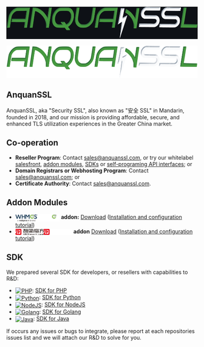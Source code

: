 [<p align="center"><img src="/profile/logo_dark.png" width="600" height="85"/></p>](https://www.anquanssl.com?__utm_from=github-org-profile#gh-dark-mode-only)
[<p align="center"><img src="/profile/logo_light.png" width="600" height="85"/></p>](https://www.anquanssl.com?__utm_from=github-org-profile#gh-light-mode-only)

## AnquanSSL

AnquanSSL, aka "Security SSL", also known as "安全 SSL" in Mandarin, founded in 2018, and our mission is providing affordable, secure, and enhanced TLS utilization experiences in the Greater China market.

## Co-operation

- **Reseller Program**: Contact [sales@anquanssl.com](mailto:sales@anquanssl.com?subject=Reseller%20application&body=Our%20website%20is%3A%20https%3A%2F%2F________________%20%0AMonthly%20volume%20_________certs.%3A%20%0ABrands%20of%20products%20demanded%3A______________%0A), or try our whitelabel [salesfront](https://www.anquanssl.com/dashboard/sales-front), [addon modules](#addon-modules), [SDKs](#sdk) or [self-programing API interfaces](https://www.anquanssl.com/dashboard/api-credentials); or
- **Domain Registrars or Webhosting Program**: Contact [sales@anquanssl.com](mailto:sales@anquanssl.com?subject=Domain%20registers%20application&body=Our%20website%20is%3A%20https%3A%2F%2F_____________%20%0AMonthly%20volume%20__________certs.%20%0ABrands%20of%20products%20demanded%3A%______________%0A); or
- **Certificate Authority**: Contact [sales@anquanssl.com](mailto:sales@anquanssl.com?subject=CA%20Co-operation&body=We%20are%20____________CA.%0AOur%20website%20is%3A%20https%3A%2F%2F_______________.%20%0AWe%20Offer%20__________________).

## Addon Modules

- [<img alt="WHMCS" align="center" src="/profile/3rd/whmcs-logo.svg" height="20">](https://github.com/anquanssl#addon-modules#gh-light-mode-only)[<img alt="WHMCS" align="center" src="/profile/3rd/whmcs-logo-dark.svg" height="20">](https://github.com/anquanssl#addon-modules#gh-dark-mode-only) **addon:** [Download](https://www.anquanssl.com/downloads/module-addons/whmcs-ssl-modules.zip) ([Installation and configuration tutorial](https://www.anquanssl.com/downloads/module-addons/whmcs-ssl-modules-tutorial.pdf))
- [<img alt="IDCSmart" align="center" src="/profile/3rd/idcsmart-logo.svg" height="16">](https://github.com/anquanssl#addon-modules#gh-light-mode-only)[<img alt="IDCSmart" align="center" src="/profile/3rd/idcsmart-logo-dark.svg" height="16">](https://github.com/anquanssl#addon-modules#gh-dark-mode-only) **addon** [Download](https://www.anquanssl.com/downloads/module-addons/idcsmart-ssl-modules.zip) ([Installation and configuration tutorial](https://www.anquanssl.com/downloads/module-addons/idcsmart-ssl-modules-tutorial.pdf))

## SDK

We prepared several SDK for developers, or resellers with capabilities to R&D:

- <a href="#sdk"><img alt="PHP" align="center" src="https://www.anquanssl.com/assets/logo/program-languages/php.svg" height="20"></a>: [SDK for PHP](https://github.com/anquanssl/php-sdk)
- <a href="#sdk"><img alt="Python" align="center" src="https://www.anquanssl.com/assets/logo/program-languages/python.svg" height="20"></a>: [SDK for Python](https://github.com/anquanssl/python-sdk)
- <a href="#sdk"><img alt="NodeJS" align="center" src="https://www.anquanssl.com/assets/logo/program-languages/nodejs.svg" height="20"></a>: [SDK for NodeJS](https://github.com/anquanssl/nodejs-sdk)
- <a href="#sdk"><img alt="Golang" align="center" src="https://www.anquanssl.com/assets/logo/program-languages/golang.svg" height="14"></a>: [SDK for Golang](https://github.com/anquanssl/golang-sdk)
- <a href="#sdk"><img alt="Java" align="center" src="https://www.anquanssl.com/assets/logo/program-languages/java.svg" height="20"></a>: [SDK for Java](https://github.com/anquanssl/java-sdk)

If occurs any issues or bugs to integrate, please report at each repositories issues list and we will attach our R&D to solve for you.
